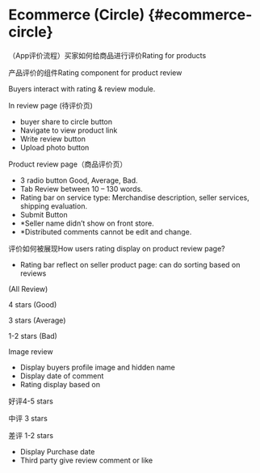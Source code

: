 # Ecommerce (Circle) {#ecommerce-circle}

（App评价流程）买家如何给商品进行评价Rating for products

产品评价的组件Rating component for product review

Buyers interact with rating &amp; review module.

In review page (待评价页)

*   buyer share to circle button
*   Navigate to view product link
*   Write review button
*   Upload photo button

Product review page（商品评价页）

*   3 radio button Good, Average, Bad.
*   Tab Review between 10 – 130 words.
*   Rating bar on service type: Merchandise description, seller services, shipping evaluation.
*   Submit Button
*   *Seller name didn’t show on front store.
*   *Distributed comments cannot be edit and change.

评价如何被展现How users rating display on product review page?

*   Rating bar reflect on seller product page: can do sorting based on reviews

(All Review)

4 stars (Good)

3 stars (Average)

1-2 stars (Bad)

Image review

*   Display buyers profile image and hidden name
*   Display date of comment
*   Rating display based on

好评4-5 stars

中评 3 stars

差评 1-2 stars

*   Display Purchase date
*   Third party give review comment or like